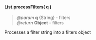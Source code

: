 #### List.processFilters( q )  
> _@param_ **q** {String} - filters   
> _@return_ **Object** - filters  

Processes a filter string into a filters object


<div class="code-header addGitHubLink" data-file="lib/list.js#L703-L719">&nbsp;</div><pre class=" language-javascript hideCode api"></pre> 

